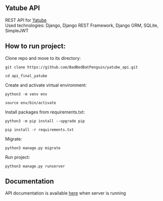 ## Yatube API

REST API for [Yatube](https://github.com/BadBedBatPenguin/Yatube) \
Used technologies: Django, Django REST Framework, Django ORM, SQLite, SimpleJWT

## How to run project:

Clone repo and move to its directory:

```Shell
git clone https://github.com/BadBedBatPenguin/yatube_api.git
```

```Shell
cd api_final_yatube
```

Create and activate virtual environment:

```Shell
python3 -m venv env
```

```Shell
source env/bin/activate
```

Install packages from requirements.txt:

```Shell
python3 -m pip install --upgrade pip
```

```Shell
pip install -r requirements.txt
```

Migrate:

```Shell
python3 manage.py migrate
```

Run project:

```Shell
python3 manage.py runserver
```

## Documentation

API documentation is available [here](https://127.0.0.1:8000/redoc/) when server is running
